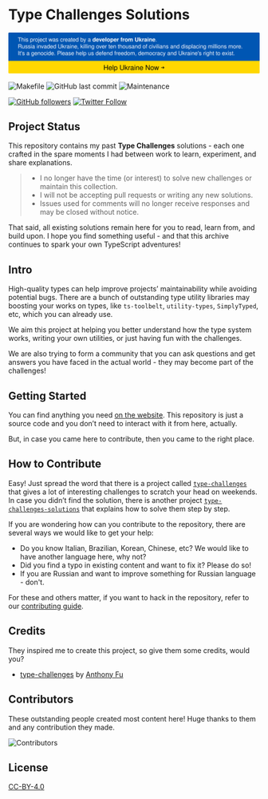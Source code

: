 # Type Challenges Solutions

[![Stand With Ukraine](https://raw.githubusercontent.com/vshymanskyy/StandWithUkraine/main/banner-direct-single.svg)](https://stand-with-ukraine.pp.ua)

![Makefile](https://github.com/ghaiklor/type-challenges-solutions/actions/workflows/make.yml/badge.svg)
![GitHub last commit](https://img.shields.io/github/last-commit/ghaiklor/type-challenges-solutions)
![Maintenance](https://img.shields.io/maintenance/yes/2023)

[![GitHub followers](https://img.shields.io/github/followers/ghaiklor?label=Follow&style=social)](https://github.com/ghaiklor)
[![Twitter Follow](https://img.shields.io/twitter/follow/ghaiklor?label=Follow&style=social)](https://twitter.com/ghaiklor)

## Project Status

This repository contains my past **Type Challenges** solutions - each one crafted in the spare moments I had between work to learn, experiment, and share explanations.

> - I no longer have the time (or interest) to solve new challenges or maintain this collection.
> - I will not be accepting pull requests or writing any new solutions.
> - Issues used for comments will no longer receive responses and may be closed without notice.

That said, all existing solutions remain here for you to read, learn from, and build upon.
I hope you find something useful - and that this archive continues to spark your own TypeScript adventures!

## Intro

High-quality types can help improve projects’ maintainability while avoiding potential bugs.
There are a bunch of outstanding type utility libraries may boosting your works on types, like `ts-toolbelt`, `utility-types`, `SimplyTyped`, etc, which you can already use.

We aim this project at helping you better understand how the type system works, writing your own utilities, or just having fun with the challenges.

We are also trying to form a community that you can ask questions and get answers you have faced in the actual world - they may become part of the challenges!

## Getting Started

You can find anything you need [on the website](https://ghaiklor.github.io/type-challenges-solutions).
This repository is just a source code and you don’t need to interact with it from here, actually.

But, in case you came here to contribute, then you came to the right place.

## How to Contribute

Easy!
Just spread the word that there is a project called [`type-challenges`](https://github.com/type-challenges/type-challenges) that gives a lot of interesting challenges to scratch your head on weekends.
In case you didn’t find the solution, there is another project [`type-challenges-solutions`](https://github.com/ghaiklor/type-challenges-solutions) that explains how to solve them step by step.

If you are wondering how can you contribute to the repository, there are several ways we would like to get your help:

- Do you know Italian, Brazilian, Korean, Chinese, etc? We would like to have another language here, why not?
- Did you find a typo in existing content and want to fix it? Please do so!
- If you are Russian and want to improve something for Russian language - don't.

For these and others matter, if you want to hack in the repository, refer to our [contributing guide](./.github/CONTRIBUTING.md).

## Credits

They inspired me to create this project, so give them some credits, would you?

- [type-challenges](https://github.com/type-challenges/type-challenges) by [Anthony Fu](https://github.com/antfu)

## Contributors

These outstanding people created most content here!
Huge thanks to them and any contribution they made.

![Contributors](https://contrib.rocks/image?repo=ghaiklor/type-challenges-solutions)

## License

[CC-BY-4.0](./LICENSE)
